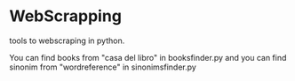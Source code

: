 # WebScrapping
tools to webscraping in python.

You can find books from "casa del libro" in booksfinder.py and you can find sinonim from "wordreference" in sinonimsfinder.py
